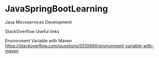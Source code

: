 # JavaSpringBootLearning
Java Microservices Development

StackOverflow Useful links

Environment Variable with Maven
https://stackoverflow.com/questions/5510690/environment-variable-with-maven
